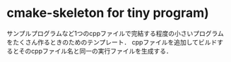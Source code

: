 # cmake-skeleton for tiny program)

サンプルプログラムなど1つのcppファイルで完結する程度の小さいプログラムをたくさん作るときのためのテンプレート．
cppファイルを追加してビルドするとそのcppファイル名と同一の実行ファイルを生成する．
